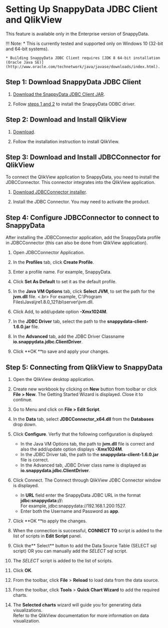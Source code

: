 # Setting Up SnappyData JDBC Client and QlikView

<ent>This feature is available only in the Enterprise version of SnappyData. </br></ent>

!!! Note: 
	* This is currently tested and supported only on Windows 10 (32-bit and 64-bit systems).
	
	* Building SnappyData JDBC Client requires [JDK 8 64-bit installation (Oracle Java SE)](http://www.oracle.com/technetwork/java/javase/downloads/index.html).

## Step 1: Download SnappyData JDBC Client

1. [Download the SnappyData JDBC Client JAR](https://www.snappydata.io/download).

2. Follow [steps 1 and 2](howto/connect_using_odbc_driver.md) to install the  SnappyData ODBC driver.

## Step 2: Download and Install QlikView

1. [Download](https://www.qlik.com/us/try-or-buy/download-qlikview).

2. Follow the installation instruction to install QlikView. 


## Step 3: Download and Install JDBCConnector for QlikView

To connect the QlikView application to SnappyData, you need to install the JDBCConnector. This connector integrates into the QlikView application.

1. [Download JDBCConnector installer](https://www.tiq-solutions.de/en/products/qlikview/jdbc-connector/).

2. Install the JDBC Connector. You may need to activate the product.


## Step 4: Configure JDBCConnector to connect to SnappyData
After installing the JDBCConnector application, add the SnappyData profile in JDBCConnector (this can also be done from QlikView application).

1. Open JDBCConnector Application.

2. In the **Profiles** tab, click **Create Profile**.

3. Enter a profile name. For example, SnappyData. 

4. Click **Set As Default** to set it as the default profile.

5. In the **Java VM Options** tab, click **Select JVM**, to set the path for the **jvm.dll** file. <.br> For example, C:\Program Files\Java\jre1.8.0_121\bi\server\jvm.dll.

6. Click Add, to add/update option **-Xmx1024M**.

7. In the **JDBC Driver** tab, select the path to the **snappydata-client-1.6.0.jar** file.

8. In the **Advanced** tab, add the JDBC Driver Classname **io.snappydata.jdbc.ClientDriver**.

9. Click **OK **to save and apply your changes.


## Step 5: Connecting from QlikView to SnappyData

1. Open the QlikView desktop application.

2. Create new workbook by clicking on **New** button from toolbar or click **File > New**.
	The Getting Started Wizard is displayed. Close it to continue.

3. Go to Menu and click on **File > Edit Script**.

4. In the **Data** tab, select **JDBCConnector_x64.dll** from the **Databases** drop down.

5. Click **Configure**. Verfiy that the following configuration is displayed:
	* In the Java VM Options tab, the path to **jvm.dll** file is correct and also the add/update option displays **-Xmx1024M**.
	* In the JDBC Driver tab, the path to the **snappydata-client-1.6.0.jar** file is correct.
	* In the Advanced tab, JDBC Driver class name is displayed as **io.snappydata.jdbc.ClientDriver**.

6. Click Connect. The Connect through QlikView JDBC Connector window is displayed.
	* In **URL** field enter the SnappyData JDBC URL in the format **jdbc:snappydata://<host>:<port>** </br> For example, jdbc:snappydata://192.168.1.200:1527. 
	* Enter both the Username and Password as **app**.

7. Click **OK **to apply the changes.

8. When the connection is successful, **CONNECT TO** script is added to the list of scripts in **Edit Script** panel.

9. Click the** Select** button to add the Data Source Table (SELECT sql script) OR you can manually add the *SELECT* sql script.

10. The *SELECT* script is added to the list of scripts.

11. Click **OK**.

12. From the toolbar, click **File** > **Reload** to load data from the data source.

13. From the toolbar, click **Tools** > **Quick Chart Wizard** to add the required charts.

14. The **Selected charts** wizard will guide you for generating data visualizations. </br>Refer to the QlikView documentation for more information on data visualization.


